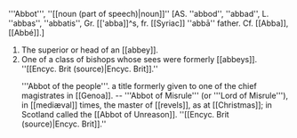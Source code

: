 '''Abbot''', ''[[noun (part of speech)|noun]]'' [AS. ''abbod'', ''abbad'', L. ''abbas'', ''abbatis'', Gr. [['abba]]^s, fr. [[Syriac]] ''abb&amacr;'' father. Cf. [[Abba]], [[Abbé]].]

<ol>
<li>The superior or head of an [[abbey]].

<li> One of a class of bishops whose sees were formerly [[abbeys]]. ''[[Encyc. Brit (source)|Encyc. Brit]].''

'''Abbot of the people'''. a title formerly given to one of the chief magistrates in [[Genoa]]. -- '''Abbot of Misrule''' (or '''Lord of Misrule'''), in [[medi&aelig;val]] times, the master of [[revels]], as at [[Christmas]]; in Scotland called the [[Abbot of Unreason]]. ''[[Encyc. Brit (source)|Encyc. Brit]].''
</ol>